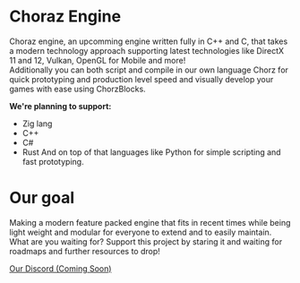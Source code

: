 # Choraz Engine
Choraz engine, an upcomming engine written fully in C++ and C, that takes a modern technology approach supporting latest technologies like DirectX 11 and 12, Vulkan, OpenGL for Mobile and more!<br>
Additionally you can both script and compile in our own language Chorz for quick prototyping and production level speed and visually develop your games with ease using ChorzBlocks.

**We're planning to support:**
- Zig lang
- C++
- C#
- Rust
And on top of that languages like Python for simple scripting and fast prototyping.

# Our goal
Making a modern feature packed engine that fits in recent times while being light weight and modular for everyone to extend and to easily maintain.<br>
What are you waiting for? Support this project by staring it and waiting for roadmaps and further resources to drop!

[Our Discord (Coming Soon)](#)
